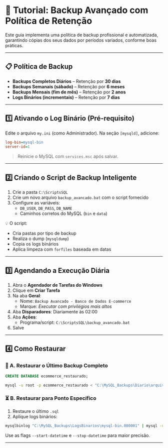# 💾 Tutorial: Backup Avançado com Política de Retenção

Este guia implementa uma política de backup profissional e automatizada, garantindo cópias dos seus dados por períodos variados, conforme boas práticas.

---

## 📋 Política de Backup

- **Backups Completos Diários** – Retenção por **30 dias**
- **Backups Semanais (sábado)** – Retenção por **6 meses**
- **Backups Mensais (fim de mês)** – Retenção por **2 anos**
- **Logs Binários (incrementais)** – Retenção por **7 dias**

---

## 1️⃣ Ativando o Log Binário (Pré-requisito)

Edite o arquivo `my.ini` (como Administrador). Na seção `[mysqld]`, adicione:

```ini
log-bin=mysql-bin
server-id=1
```

> Reinicie o MySQL com `services.msc` após salvar.

---

## 2️⃣ Criando o Script de Backup Inteligente

1. Crie a pasta `C:\ScriptsSQL`
2. Crie um novo arquivo `backup_avancado.bat` com o script fornecido
3. Configure as variáveis:
   - `DB_USER`, `DB_PASS`, `DB_NAME`
   - Caminhos corretos do MySQL (`bin` e `data`)

💡 O script:
- Cria pastas por tipo de backup
- Realiza o dump (`mysqldump`)
- Copia os logs binários
- Aplica limpeza com `forfiles` baseada em datas

---

## 3️⃣ Agendando a Execução Diária

1. Abra o **Agendador de Tarefas do Windows**
2. Clique em **Criar Tarefa**
3. Na aba **Geral**:
   - Nome: `Backup Avancado - Banco de Dados E-commerce`
   - Marque: *Executar com privilégios mais altos*
4. Aba **Disparadores**: Diariamente às 02:00
5. Aba **Ações**:
   - Programa/script: `C:\ScriptsSQL\backup_avancado.bat`
6. Salve

---

## 4️⃣ Como Restaurar

### 🔁 A. Restaurar o Último Backup Completo

```sql
CREATE DATABASE ecommerce_restaurado;
```

```bash
mysql -u root -p ecommerce_restaurado < "C:\MySQL_Backups\Diario\arquivo.sql"
```

### ⏳ B. Restaurar para Ponto Específico

1. Restaure o último `.sql`
2. Aplique logs binários:

```bash
mysqlbinlog "C:\MySQL_Backups\LogsBinarios\mysql-bin.000001" | mysql -u root -p ecommerce_restaurado
```

Use as flags `--start-datetime` e `--stop-datetime` para maior precisão.

---

